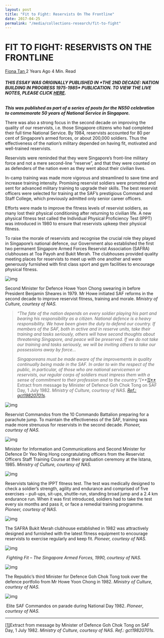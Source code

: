 ```yaml
---
layout: post
title: "Fit to Fight: Reservists On The Frontline"
date: 2017-04-25
permalink: "/media/collections-research/fit-to-fight"
---
```


# FIT TO FIGHT: RESERVISTS ON THE FRONTLINE

[Fiona Tan ](http://www.nas.gov.sg/blogs/offtherecord/author/nlstlp/)2 Years Ago 4 Min. Read

###### **THIS ESSAY WAS ORIGINALLY PUBLISHED IN \*THE 2ND DECADE: NATION BUILDING IN PROGRESS 1975-1985\* PUBLICATION. TO VIEW THE LIVE NOTES, PLEASE CLICK [HERE](http://www.nas.gov.sg/1stCab/7585/travel_exh_Sec2.html).** 

***This was published as part of a series of posts for the NS50 celebration to commemorate 50 years of National Service in Singapore.*** 

There was also a strong focus in the second decade on improving the quality of our reservists, i.e. those Singapore citizens who had completed their full time National Service. By 1984, reservists accounted for 80 per cent of Singapore’s armed forces, or about 200,000 soldiers. Thus the effectiveness of the nation’s military depended on having fit, motivated and well-trained reservists.

Reservists were reminded that they were Singapore’s front-line military force and not a mere second-line “reserve”, and that they were counted on as defenders of the nation even as they went about their civilian lives.

In-camp training was made more vigorous and streamlined to save time and increase training intensity. Promising reservist soldiers were promoted and sent for advanced military training to upgrade their skills. The best reservist officers were selected for training at the SAF’s prestigious Command and Staff College, which previously admitted only senior career officers.

Efforts were made to improve the fitness levels of reservist soldiers, as many lost their physical conditioning after returning to civilian life. A new physical fitness test called the Individual Physical Proficiency Test (IPPT) was introduced in 1980 to ensure that reservists upkeep their physical fitness.

To raise the morale of reservists and recognise the crucial role they played in Singapore’s national defence, our Government also established the first two permanent Singapore Armed Forces Reservist Association (SAFRA) clubhouses at Toa Payoh and Bukit Merah. The clubhouses provided quality meeting places for reservists to meet up with one another and were generously furnished with first class sport and gym facilities to encourage physical fitness.

![img](http://www.nas.gov.sg/blogs/offtherecord/wp-content/uploads/2017/08/img_599d9a062ec7f.png)

Second Minister for Defence Howe Yoon Chong swearing in before President Benjamin Sheares in 1979. Mr Howe initiated SAF reforms in the second decade to improve reservist fitness, training and morale. *Ministry of Culture, courtesy of NAS.*

> *“The fate of the nation depends on every soldier playing his part* *and bearing his responsibility as a citizen. National defence is a* *heavy responsibility. We have been given the duty to defend our country. If members of the SAF, both in active and in reserve units, take their training and tasks seriously, others will have second* *thoughts about threatening Singapore, and peace will be preserved.* *If we do not take our training and tasks seriously, we will be inviting others to take our possessions away by force…*
>
> *Singaporeans must be made aware of the improvements in quality continually being made in the SAF. In order to win the respect of the public, in particular, of those who are national servicemen or reservists, our regular corps of soldiers must impress them with a sense of commitment to their profession and to the country.”[**[1\]**](http://www.nas.gov.sg/blogs/offtherecord/fit-to-fight-reservists-on-the-frontline/#_ftn1)*
> Extract from message by Minister of Defence Goh Chok Tong on SAF Day, 1 July 1982. *Ministry of Culture, courtesy of NAS. [Ref.: gct19820701s](http://www.nas.gov.sg/archivesonline/speeches/record-details/7167f179-115d-11e3-83d5-0050568939ad)*.

![img](http://www.nas.gov.sg/blogs/offtherecord/wp-content/uploads/2017/08/img_599d9a102182e.png)

Reservist Commandos from the 10 Commando Battalion preparing for a parachute jump. To maintain the effectiveness of the SAF, training was made more strenuous for reservists in the second decade.  *Pioneer, courtesy of NAS.*

![img](http://www.nas.gov.sg/blogs/offtherecord/wp-content/uploads/2017/08/img_599d9a1c70438.png)

Minister for Information and Communications and Second Minister for Defence Dr Yeo Ning Hong congratulating officers from the Reservist Officers Staff Training Course at their graduation ceremony at the Istana, 1985. *Ministry of Culture, courtesy of NAS.*

![img](http://www.nas.gov.sg/blogs/offtherecord/wp-content/uploads/2017/08/img_599d9a24814d9.png)

Reservists taking the IPPT fitness test. The test was medically designed to check a soldier’s strength, agility and endurance and comprised of five exercises – pull-ups, sit-ups, shuttle-run, standing broad jump and a 2.4 km endurance run. When it was first introduced, soldiers had to take the test every six months and pass it, or face a remedial training programme. *Pioneer, courtesy of NAS.*

![img](http://www.nas.gov.sg/blogs/offtherecord/wp-content/uploads/2017/08/img_599d9a30b02bf.png)

The SAFRA Bukit Merah clubhouse established in 1982 was attractively designed and furnished with the latest fitness equipment to encourage reservists to exercise regularly and keep fit. *Pioneer, courtesy of NAS.*

![img](http://www.nas.gov.sg/blogs/offtherecord/wp-content/uploads/2017/08/img_599d9a3a1e934.png)

​                                     *Fighting Fit – The Singapore Armed Forces, 1990, courtesy of NAS.*

 

![img](http://www.nas.gov.sg/blogs/offtherecord/wp-content/uploads/2017/08/img_599d9a4251858.png)

The Republic’s third Minister for Defence Goh Chok Tong took over the defence portfolio from Mr Howe Yoon Chong in 1982. *Ministry of Culture, courtesy of NAS.*



![img](http://www.nas.gov.sg/blogs/offtherecord/wp-content/uploads/2017/08/img_599d9a4fbdbd7.png)

​                     Elite SAF Commandos on parade during National Day 1982. *Pioneer*, *courtesy of NAS.*

 

------

[[1\]](http://www.nas.gov.sg/blogs/offtherecord/fit-to-fight-reservists-on-the-frontline/#_ftnref1)Extract from message by Minister of Defence Goh Chok Tong on SAF Day, 1 July 1982. *Ministry of Culture, courtesy of NAS.  Ref.: gct19820701s*.